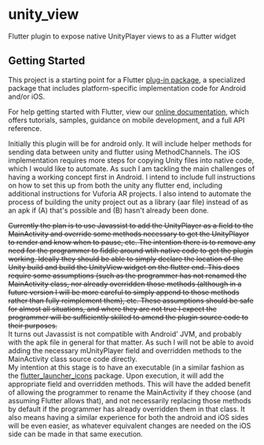 # unity_view

Flutter plugin to expose native UnityPlayer views to as a Flutter widget

## Getting Started

This project is a starting point for a Flutter
[plug-in package](https://flutter.io/developing-packages/),
a specialized package that includes platform-specific implementation code for
Android and/or iOS.

For help getting started with Flutter, view our
[online documentation](https://flutter.io/docs), which offers tutorials,
samples, guidance on mobile development, and a full API reference.


Initially this plugin will be for android only. It will include helper methods for sending data between unity and flutter using MethodChannels. The iOS implementation requires more steps for copying Unity files into native code, which I would like to automate. As such I am tackling the main challenges of having a working concept first in Android.
I intend to include full instructions on how to set this up from both the unity any flutter end, including additional instructions for Vuforia AR projects. I also intend to automate the process of building the unity project out as a library (aar file) instead of as an apk if (A) that's possible and (B) hasn't already been done.

~~Currently the plan is to use Javassist to add the UnityPlayer as a field to the MainActivity and override some methods necessary to get the UnityPlayer to render and know when to pause, etc. The intention there is to remove any need for the programmer to fiddle around wtih native code to get the plugin working. Ideally they should be able to simply declare the location of the Unity build and build the UnityView widget on the flutter end. This does require some assumptions (such as the programmer has not renamed the MainActivity class, nor already overridden those methods (although in a future version I will be more careful to simply append to those methods rather than fully reimplement them), etc. These assumptions should be safe for almost all situations, and where they are not true I expect the programmer will be sufficiently skilled to amend the plugin source code to their purposes.~~  
It turns out Javassist is not compatible with Android' JVM, and probably with the apk file in general for that matter. As such I will not be able to avoid adding the necessary mUnityPlayer field and overridden methods to the MainActivity class source code directly.  
My intention at this stage is to have an executable (in a similar fashion as the [flutter_launcher_icons](https://pub.dartlang.org/packages/flutter_launcher_icons) package. Upon execution, it will add the appropriate field and overridden methods. This will have the added benefit of allowing the programmer to rename the MainActivity if they choose (and assuming Flutter allows that), and not necessarily replacing those methods by default if the programmer has already overridden them in that class. It also means having a similar experience for both the android and iOS sides will be even easier, as whatever equivalent changes are needed on the iOS side can be made in that same execution.
